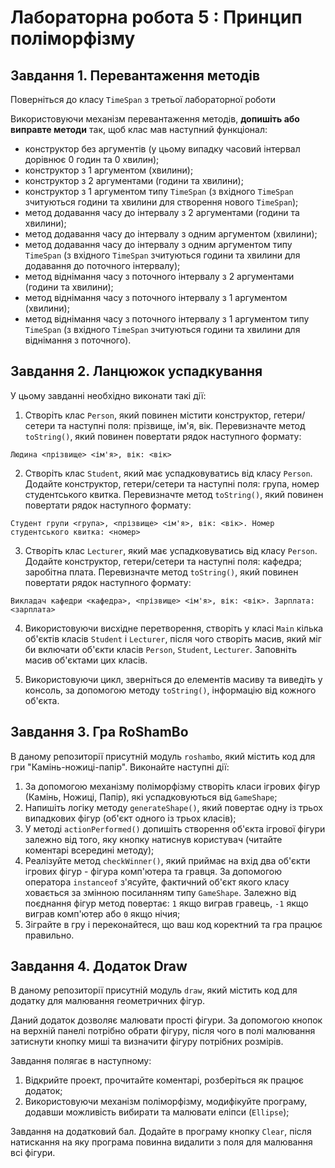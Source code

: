 # Лабораторна робота 5 : Принцип поліморфізму

## Завдання 1. Перевантаження методів

Поверніться до класу `TimeSpan` з третьої лабораторної роботи

Використовуючи механізм перевантаження методів, **допишіть або виправте методи** так, щоб клас мав наступний функціонал:

- конструктор без аргументів (у цьому випадку часовий інтервал дорівнює 0 годин та 0 хвилин);
- конструктор з 1 аргументом (хвилини);
- конструктор з 2 аргументами (години та хвилини);
- конструктор з 1 аргументом типу `TimeSpan` (з вхідного `TimeSpan` зчитуються години та хвилини для створення нового `TimeSpan`);
- метод додавання часу до інтервалу з 2 аргументами (години та хвилини);
- метод додавання часу до інтервалу з одним аргументом (хвилини);
- метод додавання часу до інтервалу з одним аргументом типу `TimeSpan` (з вхідного `TimeSpan` зчитуються години та хвилини для додавання до поточного інтервалу);
- метод віднімання часу з поточного інтервалу з 2 аргументами (години та хвилини);
- метод віднімання часу з поточного інтервалу з 1 аргументом (хвилини);
- метод віднімання часу з поточного інтервалу з 1 аргументом типу `TimeSpan` (з вхідного `TimeSpan` зчитуються години та хвилини для віднімання з поточного).

## Завдання 2. Ланцюжок успадкування

У цьому завданні необхідно виконати такі дії:

1. Створіть клас `Person`, який повинен містити конструктор, гетери/сетери та наступні поля: прізвище, ім'я, вік. Перевизначте метод `toString()`, який повинен повертати рядок наступного формату:

```Людина <прізвище> <ім'я>, вік: <вік>```

2. Створіть клас `Student`, який має успадковуватись від класу `Person`. Додайте конструктор, гетери/сетери та наступні поля: група, номер студентського квитка. Перевизначте метод `toString()`, який повинен повертати рядок наступного формату:

```Студент групи <група>, <прізвище> <ім'я>, вік: <вік>. Номер студентського квитка: <номер>```

3. Створіть клас `Lecturer`, який має успадковуватись від класу `Person`. Додайте конструктор, гетери/сетери та наступні поля: кафедра; заробітна плата. Перевизначте метод `toString()`, який повинен повертати рядок наступного формату:

```Викладач кафедри <кафедра>, <прізвище> <ім'я>, вік: <вік>. Зарплата: <зарплата>```

4. Використовуючи висхідне перетворення, створіть у класі `Main` кілька об'єктів класів `Student` і `Lecturer`, після чого створіть масив, який міг би включати об'єкти класів `Person`, `Student`, `Lecturer`. Заповніть масив об'єктами цих класів.

5. Використовуючи цикл, зверніться до елементів масиву та виведіть у консоль, за допомогою методу `toString()`, інформацію від кожного об'єкта.

## Завдання 3. Гра RoShamBo

В даному репозиторії присутній модуль `roshambo`, який містить код для гри "Камінь-ножиці-папір". Виконайте наступні дії:

1. За допомогою механізму поліморфізму створіть класи ігрових фігур (Камінь, Ножиці, Папір), які успадковуються від `GameShape`;
2. Напишіть логіку методу `generateShape()`, який повертає одну із трьох випадкових фігур (об'єкт одного із трьох класів);
3. У методі `actionPerformed()` допишіть створення об'єкта ігрової фігури залежно від того, яку кнопку натиснув користувач (читайте коментарі всередині методу);
4. Реалізуйте метод `checkWinner()`, який приймає на вхід два об'єкти ігрових фігур - фігура комп'ютера та гравця. За допомогою оператора `instanceof` з'ясуйте, фактичний об'єкт якого класу ховається за змінною посиланням типу `GameShape`. Залежно від поєднання фігур метод повертає: `1` якщо виграв гравець, `-1` якщо виграв комп'ютер або `0` якщо нічия;
5. Зіграйте в гру і переконайтеся, що ваш код коректний та гра працює правильно.

## Завдання 4. Додаток Draw

В даному репозиторії присутній модуль `draw`, який містить код для додатку для малювання геометричних фігур.

Даний додаток дозволяє малювати прості фігури. За допомогою кнопок на верхній панелі потрібно обрати фігуру, після чого в полі малювання затиснути кнопку миші та визначити фігуру потрібних розмірів.

Завдання полягає в наступному:

1. Відкрийте проект, прочитайте коментарі, розберіться як працює додаток;
2. Використовуючи механізм поліморфізму, модифікуйте програму, додавши можливість вибирати та малювати еліпси (`Ellipse`);

Завдання на додатковий бал. Додайте в програму кнопку `Clear`, після натискання на яку програма повинна видалити з поля для малювання всі фігури.
